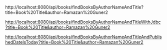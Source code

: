 http://localhost:8080/api/books/findBooksByAuthorNameAndTitle?title=Book%20Title&author=Ramazan%20Guner2[
](http://localhost:8080/api/books/findBooksByAuthorNameAndTitle?title=Book%20Title2&author=Ramazan%20Guner2)

[http://localhost:8080/api/books/findBooksByAuthorNameAndTitleWithJdbc?title=Book%20Title&author=Ramazan%20Guner2](http://localhost:8080/api/books/findBooksByAuthorNameAndTitleWithJdbc?title=Book%20Title2&author=Ramazan%20Guner2)

[http://localhost:8080/api/books/findBooksByAuthorNameAndTitleAndPublishedDateIsToday?title=Book%20Title&author=Ramazan%20Guner2](http://localhost:8080/api/books/findBooksByAuthorNameAndTitleAndPublishedDateIsToday?title=Book%20Title2&author=Ramazan%20Guner2)
